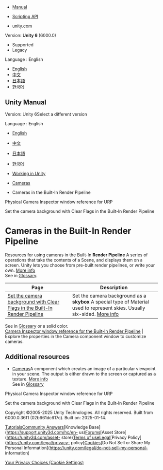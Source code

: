 [](https://docs.unity3d.com)

  * [Manual](../Manual/index.html)
  * [Scripting API](../ScriptReference/index.html)

  * [unity.com](https://unity.com/)

Version: **Unity 6** (6000.0)

  * Supported
  * Legacy

Language : English

  * [English](/Manual/cameras-birp.html)
  * [中文](/cn/current/Manual/cameras-birp.html)
  * [日本語](/ja/current/Manual/cameras-birp.html)
  * [한국어](/kr/current/Manual/cameras-birp.html)

[](https://docs.unity3d.com)

## Unity Manual

Version: Unity 6Select a different version

Language : English

  * [English](/Manual/cameras-birp.html)
  * [中文](/cn/current/Manual/cameras-birp.html)
  * [日本語](/ja/current/Manual/cameras-birp.html)
  * [한국어](/kr/current/Manual/cameras-birp.html)

  * [Working in Unity](working-in-unity.html)
  * [Cameras](Cameras.html)
  * Cameras in the Built-In Render Pipeline

[](urp/cameras/physical-camera-reference.html)

Physical Camera Inspector window reference for URP

[](camera-background-birp.html)

Set the camera background with Clear Flags in the Built-In Render Pipeline

# Cameras in the Built-In Render Pipeline

Resources for using cameras in the Built-In **Render Pipeline** A series of
operations that take the contents of a Scene, and displays them on a screen.
Unity lets you choose from pre-built render pipelines, or write your own.
[More info](render-pipelines.html)  
See in [Glossary](Glossary.html#Renderpipeline).

**Page** | **Description**  
---|---  
[Set the camera background with Clear Flags in the Built-In Render Pipeline](camera-background-birp.html) | Set the camera background as a **skybox** A special type of Material used to represent skies. Usually six-sided. [More info](sky-landing.html)  
See in [Glossary](Glossary.html#Skybox) or a solid color.  
[Camera Inspector window reference for the Built-In Render Pipeline](class-Camera.html) | Explore the properties in the Camera component window to customize cameras.  
  
## Additional resources

  * [Cameras](Cameras.html)A component which creates an image of a particular viewpoint in your scene. The output is either drawn to the screen or captured as a texture. [More info](CamerasOverview.html)  
See in [Glossary](Glossary.html#Camera)

[](urp/cameras/physical-camera-reference.html)

Physical Camera Inspector window reference for URP

[](camera-background-birp.html)

Set the camera background with Clear Flags in the Built-In Render Pipeline

Copyright ©2005-2025 Unity Technologies. All rights reserved. Built from
6000.0.36f1 (02b661dc617c). Built on: 2025-01-14.

[Tutorials](https://learn.unity.com/)[Community
Answers](https://answers.unity3d.com)[Knowledge
Base](https://support.unity3d.com/hc/en-
us)[Forums](https://forum.unity3d.com)[Asset Store](https://unity3d.com/asset-
store)[Terms of
use](https://docs.unity3d.com/Manual/TermsOfUse.html)[Legal](https://unity.com/legal)[Privacy
Policy](https://unity.com/legal/privacy-
policy)[Cookies](https://unity.com/legal/cookie-policy)[Do Not Sell or Share
My Personal Information](https://unity.com/legal/do-not-sell-my-personal-
information)

[Your Privacy Choices (Cookie Settings)](javascript:void\(0\);)

